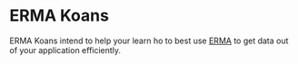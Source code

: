 ERMA Koans
==========

ERMA Koans intend to help your learn ho to best use [ERMA](https://github.com/erma/erma) to get data out of your application efficiently.
